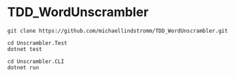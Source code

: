 # TDD_WordUnscrambler

```
git clone https://github.com/michaellindstromm/TDD_WordUnscrambler.git
```
```
cd Unscrambler.Test
dotnet test
```
```
cd Unscrambler.CLI
dotnet run
```